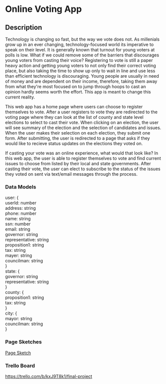 <h1>Online Voting App</h1>

<h2>Description</h2>

Technology is changing so fast, but the way we vote does not. As millenials grow up in an ever changing, technology-focused world its imperative to speak on their level. It is generally known that turnout for young voters at polls is low. What if we could remove some of the barriers that discourages young voters from casting their voice? Registering to vote is still a paper heavy action and getting young voters to not only find their correct voting place, but also taking the time to show up only to wait in line and use less than efficient technology is discouraging. Young people are usually in need of money and are dependent on their income, therefore, taking them away from what they're most focused on to jump through hoops to cast an opinion hardly seems worth the effort. This app is meant to change this current reality.

This web app has a home page where users can choose to register themselves to vote. After a user registers to vote they are redirected to the voting page where they can look at the list of county and state level elections to select to cast their vote. When clicking on an election, the user will see summary of the election and the selection of candidates and issues. When the user makes their selection on each election, they submit one form. After submitting, the user is redirected to a page that asks if they would like to recieve status updates on the elections they voted on.
 
If casting your vote was an online experience, what would that look like? In this web app, the user is able to register themselves to vote and find current issues to choose from listed by their local and state governments. After casting their vote, the user can elect to subscribe to the status of the issues they voted on sent via text/email messages through the process.


<h3>Data Models</h3>
<div>
user: { <br>
	userId: number<br>
	address: string<br>
	phone: number<br>
	name: string<br>
	ssn: number<br>
	email: string<br>
	governor: string<br>
	representative: string<br>
	proposition1: string<br>
	tax: string<br>
	mayer: string<br>
	councilman: string<br>
}
</div>
<div>
state: { <br>
	governor: string<br>
	representative: string<br>
}
</div>
<div>
county: { <br>
	proposition1: string<br>
	tax: string<br>
}
</div>
<div>
city: { <br>
	mayor: string<br>
	councilman: string<br>
}
</div>

<h3>Page Sketches</h3>

<a href="https://github.com/erikadmoller/final-project/blob/master/pages_sketch.JPG">Page Sketch</a>

<h3>Trello Board</h3>

<a href="https://trello.com/b/kxJ9T8k1/final-project">https://trello.com/b/kxJ9T8k1/final-project</a>

